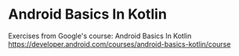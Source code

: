 # Android Basics In Kotlin
Exercises from Google's course: Android Basics In Kotlin
https://developer.android.com/courses/android-basics-kotlin/course

